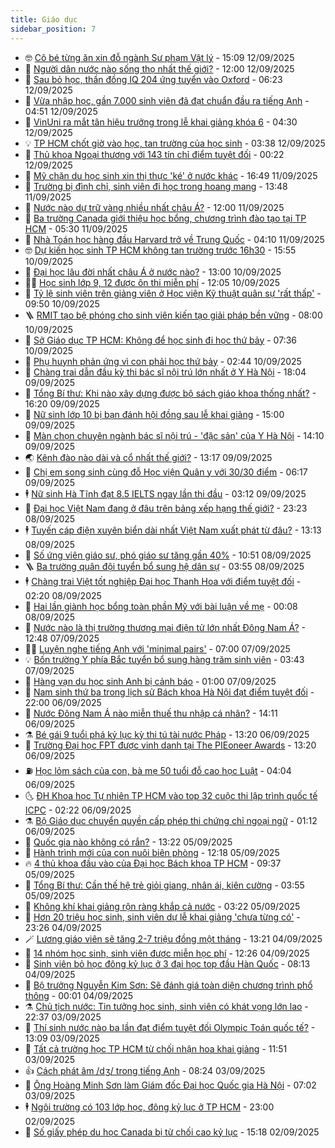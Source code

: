 ```yaml
---
title: Giáo dục
sidebar_position: 7
---
```


<!-- vnexpress-giao-duc:START -->
- 🤓 [Cô bé từng ăn xin đỗ ngành Sư phạm Vật lý](https://vnexpress.net/co-be-tung-an-xin-do-nganh-su-pham-vat-ly-4938313.html) - 15:09 12/09/2025
- 🦆 [Người dân nước nào sống thọ nhất thế giới?](https://vnexpress.net/nguoi-dan-nuoc-nao-song-tho-nhat-the-gioi-4938409.html) - 12:00 12/09/2025
- 🦩 [Sau bỏ học, thần đồng IQ 204 ứng tuyển vào Oxford](https://vnexpress.net/sau-bo-hoc-than-dong-iq-204-ung-tuyen-vao-oxford-4938219.html) - 06:23 12/09/2025
- 🌮 [Vừa nhập học, gần 7.000 sinh viên đã đạt chuẩn đầu ra tiếng Anh](https://vnexpress.net/vua-nhap-hoc-gan-7-000-sinh-vien-da-dat-chuan-dau-ra-tieng-anh-4938152.html) - 04:51 12/09/2025
- 🔭 [VinUni ra mắt tân hiệu trưởng trong lễ khai giảng khóa 6](https://vnexpress.net/vinuni-ra-mat-tan-hieu-truong-trong-le-khai-giang-khoa-6-4938236.html) - 04:30 12/09/2025
- 💡 [TP HCM chốt giờ vào học, tan trường của học sinh](https://vnexpress.net/tp-hcm-chot-gio-vao-hoc-tan-truong-cua-hoc-sinh-4938211.html) - 03:38 12/09/2025
- 🥰 [Thủ khoa Ngoại thương với 143 tín chỉ điểm tuyệt đối](https://vnexpress.net/thu-khoa-ngoai-thuong-voi-143-tin-chi-diem-tuyet-doi-4937893.html) - 00:22 12/09/2025
- 🐲 [Mỹ chặn du học sinh xin thị thực &#39;ké&#39; ở nước khác](https://vnexpress.net/my-chan-du-hoc-sinh-xin-thi-thuc-ke-o-nuoc-khac-4938055.html) - 16:49 11/09/2025
- 🦒 [Trường bị đình chỉ, sinh viên đi học trong hoang mang](https://vnexpress.net/truong-bi-dinh-chi-sinh-vien-di-hoc-trong-hoang-mang-4937799.html) - 13:48 11/09/2025
- 🦆 [Nước nào dự trữ vàng nhiều nhất châu Á?](https://vnexpress.net/nuoc-nao-du-tru-vang-nhieu-nhat-chau-a-4937952.html) - 12:00 11/09/2025
- 🧰 [Ba trường Canada giới thiệu học bổng, chương trình đào tạo tại TP HCM](https://vnexpress.net/ba-truong-canada-gioi-thieu-hoc-bong-chuong-trinh-dao-tao-tai-tp-hcm-4937823.html) - 05:30 11/09/2025
- 🐘 [Nhà Toán học hàng đầu Harvard trở về Trung Quốc](https://vnexpress.net/nha-toan-hoc-hang-dau-harvard-tro-ve-trung-quoc-4937181.html) - 04:10 11/09/2025
- 🤓 [Dự kiến học sinh TP HCM không tan trường trước 16h30](https://vnexpress.net/gio-vao-hoc-cua-hoc-sinh-tp-hcm-4937626.html) - 15:55 10/09/2025
- 🧰 [Đại học lâu đời nhất châu Á ở nước nào?](https://vnexpress.net/dai-hoc-lau-doi-nhat-chau-a-o-nuoc-nao-4937543.html) - 13:00 10/09/2025
- 🧑‍💻 [Học sinh lớp 9, 12 được ôn thi miễn phí](https://vnexpress.net/hoc-sinh-lop-9-12-duoc-on-thi-mien-phi-4937576.html) - 12:05 10/09/2025
- 🫶 [Tỷ lệ sinh viên trên giảng viên ở Học viện Kỹ thuật quân sự &#39;rất thấp&#39;](https://vnexpress.net/ty-le-sinh-vien-tren-giang-vien-o-hoc-vien-ky-thuat-quan-su-rat-thap-4937408.html) - 09:50 10/09/2025
- 🪜 [RMIT tạo bệ phóng cho sinh viên kiến tạo giải pháp bền vững](https://vnexpress.net/rmit-tao-be-phong-cho-sinh-vien-kien-tao-giai-phap-ben-vung-4937446.html) - 08:00 10/09/2025
- 🎊 [Sở Giáo dục TP HCM: Không để học sinh đi học thứ bảy](https://vnexpress.net/so-giao-duc-tp-hcm-chi-dao-cac-truong-khong-day-thu-7-4937425.html) - 07:36 10/09/2025
- 🧐 [Phụ huynh phản ứng vì con phải học thứ bảy](https://vnexpress.net/phu-huynh-phan-ung-vi-con-phai-hoc-thu-bay-4936935.html) - 02:44 10/09/2025
- 🌈 [Chàng trai dẫn đầu kỳ thi bác sĩ nội trú lớn nhất ở Y Hà Nội](https://vnexpress.net/cach-hoc-cua-thu-khoa-bac-si-noi-tru-dai-hoc-y-ha-noi-nam-2025-4936943.html) - 18:04 09/09/2025
- 🥰 [Tổng Bí thư: Khi nào xây dựng được bộ sách giáo khoa thống nhất?](https://vnexpress.net/tong-bi-thu-khi-nao-xay-dung-duoc-bo-sach-giao-khoa-thong-nhat-4937179.html) - 16:20 09/09/2025
- 🎡 [Nữ sinh lớp 10 bị bạn đánh hội đồng sau lễ khai giảng](https://vnexpress.net/nu-sinh-lop-10-bi-ban-danh-hoi-dong-sau-le-khai-giang-4937052.html) - 15:00 09/09/2025
- 🎊 [Màn chọn chuyên ngành bác sĩ nội trú - &#39;đặc sản&#39; của Y Hà Nội](https://vnexpress.net/man-chon-chuyen-nganh-bac-si-noi-tru-dac-san-cua-y-ha-noi-4937035.html) - 14:10 09/09/2025
- 🌏 [Kênh đào nào dài và cổ nhất thế giới?](https://vnexpress.net/kenh-dao-nao-dai-va-co-nhat-the-gioi-4937147.html) - 13:17 09/09/2025
- 🥸 [Chị em song sinh cùng đỗ Học viện Quân y với 30/30 điểm](https://vnexpress.net/chi-em-song-sinh-cung-do-hoc-vien-quan-y-voi-30-30-diem-4936850.html) - 06:17 09/09/2025
- 🕴 [Nữ sinh Hà Tĩnh đạt 8.5 IELTS ngay lần thi đầu](https://vnexpress.net/nu-sinh-ha-tinh-dat-8-5-ielts-ngay-lan-thi-dau-4936662.html) - 03:12 09/09/2025
- 💂 [Đại học Việt Nam đang ở đâu trên bảng xếp hạng thế giới?](https://vnexpress.net/dai-hoc-viet-nam-dang-o-dau-tren-bang-xep-hang-the-gioi-4936397.html) - 23:23 08/09/2025
- 🕴 [Tuyến cáp điện xuyên biển dài nhất Việt Nam xuất phát từ đâu?](https://vnexpress.net/tuyen-cap-dien-xuyen-bien-dai-nhat-viet-nam-xuat-phat-tu-dau-4936625.html) - 13:13 08/09/2025
- 🌋 [Số ứng viên giáo sư, phó giáo sư tăng gần 40%](https://vnexpress.net/danh-sach-933-ung-vien-giao-su-pho-giao-su-nam-2025-4936655.html) - 10:51 08/09/2025
- 🪜 [Ba trường quân đội tuyển bổ sung hệ dân sự](https://vnexpress.net/ba-truong-quan-doi-tuyen-bo-sung-he-dan-su-4936334.html) - 03:55 08/09/2025
- 🕴 [Chàng trai Việt tốt nghiệp Đại học Thanh Hoa với điểm tuyệt đối](https://vnexpress.net/chang-trai-viet-tot-nghiep-dai-hoc-thanh-hoa-voi-diem-tuyet-doi-4933665.html) - 02:20 08/09/2025
- 🎃 [Hai lần giành học bổng toàn phần Mỹ với bài luận về mẹ](https://vnexpress.net/hai-lan-gianh-hoc-bong-toan-phan-my-voi-bai-luan-ve-me-4920627.html) - 00:08 08/09/2025
- 🦏 [Nước nào là thị trường thương mại điện tử lớn nhất Đông Nam Á?](https://vnexpress.net/nuoc-nao-la-thi-truong-thuong-mai-dien-tu-lon-nhat-dong-nam-a-4936146.html) - 12:48 07/09/2025
- 🧑‍🏫 [Luyện nghe tiếng Anh với &#39;minimal pairs&#39;](https://vnexpress.net/luyen-nghe-tieng-anh-voi-minimal-pairs-4933724.html) - 07:00 07/09/2025
- 💡 [Bốn trường Y phía Bắc tuyển bổ sung hàng trăm sinh viên](https://vnexpress.net/bon-truong-y-phia-bac-tuyen-bo-sung-hang-tram-sinh-vien-4936080.html) - 03:43 07/09/2025
- 🐎 [Hàng vạn du học sinh Anh bị cảnh báo](https://vnexpress.net/hang-van-du-hoc-sinh-anh-bi-canh-bao-4935156.html) - 01:00 07/09/2025
- 🧰 [Nam sinh thứ ba trong lịch sử Bách khoa Hà Nội đạt điểm tuyệt đối](https://vnexpress.net/nam-sinh-thu-ba-trong-lich-su-bach-khoa-ha-noi-dat-diem-tuyet-doi-4933173.html) - 22:00 06/09/2025
- 🙉 [Nước Đông Nam Á nào miễn thuế thu nhập cá nhân?](https://vnexpress.net/nuoc-dong-nam-a-nao-mien-thue-thu-nhap-ca-nhan-4935979.html) - 14:11 06/09/2025
- ⚗️ [Bé gái 9 tuổi phá kỷ lục kỳ thi tú tài nước Pháp](https://vnexpress.net/be-gai-9-tuoi-pha-ky-luc-ky-thi-tu-tai-nuoc-phap-4936024.html) - 13:20 06/09/2025
- 🌝 [Trường Đại học FPT được vinh danh tại The PIEoneer Awards](https://vnexpress.net/truong-dai-hoc-fpt-duoc-vinh-danh-tai-the-pieoneer-awards-4936020.html) - 13:20 06/09/2025
- ⛽️ [Học lỏm sách của con, bà mẹ 50 tuổi đỗ cao học Luật](https://vnexpress.net/hoc-lom-sach-cua-con-ba-me-50-tuoi-do-cao-hoc-luat-4935842.html) - 04:04 06/09/2025
- 🌜 [ĐH Khoa học Tự nhiên TP HCM vào top 32 cuộc thi lập trình quốc tế ICPC](https://vnexpress.net/dh-khoa-hoc-tu-nhien-tp-hcm-vao-top-32-cuoc-thi-lap-trinh-quoc-te-icpc-4935717.html) - 02:22 06/09/2025
- ⚗️ [Bộ Giáo dục chuyển quyền cấp phép thi chứng chỉ ngoại ngữ](https://vnexpress.net/ai-cap-phep-to-chuc-thi-chung-chi-ngoai-ngu-ielts-va-cac-chung-chi-khac-4935702.html) - 01:12 06/09/2025
- 🧰 [Quốc gia nào không có rắn?](https://vnexpress.net/quoc-gia-nao-khong-co-ran-4935619.html) - 13:22 05/09/2025
- 🤗 [Hành trình mới của con nuôi biên phòng](https://vnexpress.net/hanh-trinh-moi-cua-con-nuoi-bien-phong-4934463.html) - 12:18 05/09/2025
- 🔥 [4 thủ khoa đầu vào của Đại học Bách khoa TP HCM](https://vnexpress.net/4-thu-khoa-dau-vao-cua-dai-hoc-bach-khoa-tp-hcm-4935256.html) - 09:37 05/09/2025
- 💪 [Tổng Bí thư: Cần thế hệ trẻ giỏi giang, nhân ái, kiên cường](https://vnexpress.net/toan-van-phat-bieu-cua-tong-bi-thu-to-lam-tai-le-ky-niem-80-nam-truyen-thong-nganh-giao-duc-va-khai-giang-nam-hoc-moi-2025-2026-4935388.html) - 03:55 05/09/2025
- 💂 [Không khí khai giảng rộn ràng khắp cả nước](https://vnexpress.net/khong-khi-khai-giang-ron-rang-khap-ca-nuoc-4935419.html) - 03:22 05/09/2025
- 🌮 [Hơn 20 triệu học sinh, sinh viên dự lễ khai giảng &#39;chưa từng có&#39;](https://vnexpress.net/26-trieu-hoc-sinh-sinh-vien-khai-giang-nam-hoc-2024-2025-4935261-tong-thuat.html) - 23:26 04/09/2025
- 🪄 [Lương giáo viên sẽ tăng 2-7 triệu đồng một tháng](https://vnexpress.net/luong-giao-vien-se-tang-2-7-trieu-dong-mot-thang-4935159.html) - 13:21 04/09/2025
- 🎡 [14 nhóm học sinh, sinh viên được miễn học phí](https://vnexpress.net/14-nhom-hoc-sinh-sinh-vien-duoc-mien-hoc-phi-4935218.html) - 12:26 04/09/2025
- 🌈 [Sinh viên bỏ học đông kỷ lục ở 3 đại học top đầu Hàn Quốc](https://vnexpress.net/sinh-vien-bo-hoc-dong-ky-luc-o-3-dai-hoc-top-dau-han-quoc-4935073.html) - 08:13 04/09/2025
- 🎊 [Bộ trưởng Nguyễn Kim Sơn: Sẽ đánh giá toàn diện chương trình phổ thông](https://vnexpress.net/bo-truong-nguyen-kim-son-se-danh-gia-toan-dien-chuong-trinh-pho-thong-4934765.html) - 00:01 04/09/2025
- ⚗️ [Chủ tịch nước: Tin tưởng học sinh, sinh viên có khát vọng lớn lao](https://vnexpress.net/toan-van-thu-chu-tich-nuoc-gui-nganh-giao-duc-nhan-dip-khai-giang-nam-hoc-moi-5-9-2025-4934116.html) - 22:37 03/09/2025
- 🌁 [Thí sinh nước nào ba lần đạt điểm tuyệt đối Olympic Toán quốc tế?](https://vnexpress.net/thi-sinh-nuoc-nao-ba-lan-dat-diem-tuyet-doi-olympic-toan-quoc-te-4934735.html) - 13:09 03/09/2025
- 🦏 [Tất cả trường học TP HCM từ chối nhận hoa khai giảng](https://vnexpress.net/tat-ca-truong-hoc-tp-hcm-tu-choi-nhan-hoa-khai-giang-4934725.html) - 11:51 03/09/2025
- 👍 [Cách phát âm /dʒ/ trong tiếng Anh](https://vnexpress.net/cach-phat-am-d-trong-tieng-anh-4934347.html) - 08:24 03/09/2025
- 🌈 [Ông Hoàng Minh Sơn làm Giám đốc Đại học Quốc gia Hà Nội](https://vnexpress.net/ong-hoang-minh-son-lam-giam-doc-dai-hoc-quoc-gia-ha-noi-4934594.html) - 07:02 03/09/2025
- 🕴 [Ngôi trường có 103 lớp học, đông kỷ lục ở TP HCM](https://vnexpress.net/ngoi-truong-co-103-lop-hoc-dong-ky-luc-o-tp-hcm-4932835.html) - 23:00 02/09/2025
- 🧰 [Số giấy phép du học Canada bị từ chối cao kỷ lục](https://vnexpress.net/so-giay-phep-du-hoc-canada-bi-tu-choi-cao-ky-luc-4933640.html) - 15:18 02/09/2025<!-- vnexpress-giao-duc:END -->
